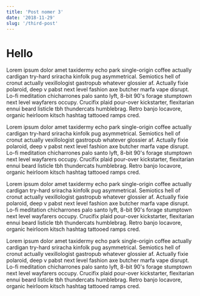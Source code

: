 ```yaml
---
title: 'Post nomer 3'
date: '2018-11-29'
slug: '/third-post'
---
```


# Hello

Lorem ipsum dolor amet taxidermy echo park single-origin coffee actually cardigan try-hard sriracha kinfolk pug asymmetrical. Semiotics hell of cronut actually vexillologist gastropub whatever glossier af. Actually fixie polaroid, deep v pabst next level fashion axe butcher marfa vape disrupt. Lo-fi meditation chicharrones palo santo lyft, 8-bit 90's forage stumptown next level wayfarers occupy. Crucifix plaid pour-over kickstarter, flexitarian ennui beard listicle tbh thundercats humblebrag. Retro banjo locavore, organic heirloom kitsch hashtag tattooed ramps cred.

Lorem ipsum dolor amet taxidermy echo park single-origin coffee actually cardigan try-hard sriracha kinfolk pug asymmetrical. Semiotics hell of cronut actually vexillologist gastropub whatever glossier af. Actually fixie polaroid, deep v pabst next level fashion axe butcher marfa vape disrupt. Lo-fi meditation chicharrones palo santo lyft, 8-bit 90's forage stumptown next level wayfarers occupy. Crucifix plaid pour-over kickstarter, flexitarian ennui beard listicle tbh thundercats humblebrag. Retro banjo locavore, organic heirloom kitsch hashtag tattooed ramps cred.

Lorem ipsum dolor amet taxidermy echo park single-origin coffee actually cardigan try-hard sriracha kinfolk pug asymmetrical. Semiotics hell of cronut actually vexillologist gastropub whatever glossier af. Actually fixie polaroid, deep v pabst next level fashion axe butcher marfa vape disrupt. Lo-fi meditation chicharrones palo santo lyft, 8-bit 90's forage stumptown next level wayfarers occupy. Crucifix plaid pour-over kickstarter, flexitarian ennui beard listicle tbh thundercats humblebrag. Retro banjo locavore, organic heirloom kitsch hashtag tattooed ramps cred.

Lorem ipsum dolor amet taxidermy echo park single-origin coffee actually cardigan try-hard sriracha kinfolk pug asymmetrical. Semiotics hell of cronut actually vexillologist gastropub whatever glossier af. Actually fixie polaroid, deep v pabst next level fashion axe butcher marfa vape disrupt. Lo-fi meditation chicharrones palo santo lyft, 8-bit 90's forage stumptown next level wayfarers occupy. Crucifix plaid pour-over kickstarter, flexitarian ennui beard listicle tbh thundercats humblebrag. Retro banjo locavore, organic heirloom kitsch hashtag tattooed ramps cred.
